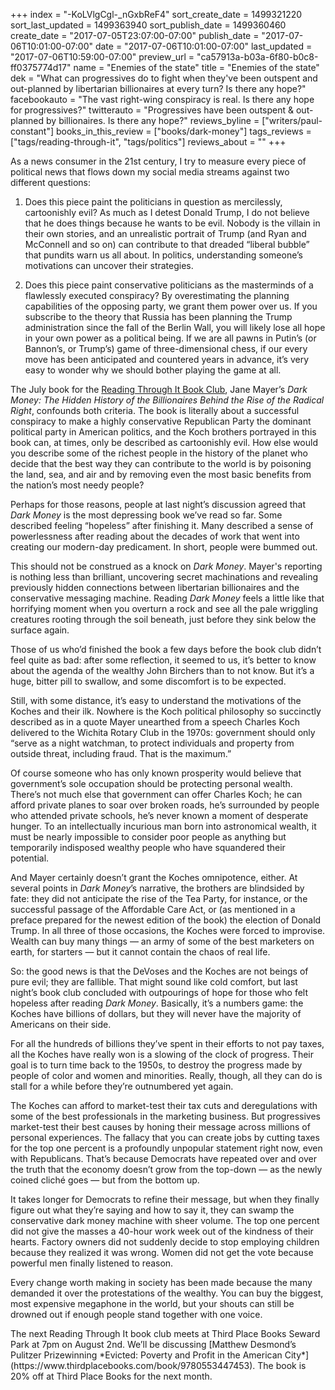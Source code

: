 +++
index = "-KoLVlgCgl-_nGxbReF4"
sort_create_date = 1499321220
sort_last_updated = 1499363940
sort_publish_date = 1499360460
create_date = "2017-07-05T23:07:00-07:00"
publish_date = "2017-07-06T10:01:00-07:00"
date = "2017-07-06T10:01:00-07:00"
last_updated = "2017-07-06T10:59:00-07:00"
preview_url = "ca57913a-b03a-6f80-b0c8-ff0375774d17"
name = "Enemies of the state"
title = "Enemies of the state"
dek = "What can progressives do to fight when they've been outspent and out-planned by libertarian billionaires at every turn? Is there any hope?"
facebookauto = "The vast right-wing conspiracy is real. Is there any hope for progressives?"
twitterauto = "Progressives have been outspent & out-planned by billionaires. Is there any hope?"
reviews_byline = ["writers/paul-constant"]
books_in_this_review = ["books/dark-money"]
tags_reviews = ["tags/reading-through-it", "tags/politics"]
reviews_about = ""
+++

As a news consumer in the 21st century, I try to measure every piece of political news that flows down my social media streams against two different questions:

1. Does this piece paint the politicians in question as mercilessly, cartoonishly evil? As much as I detest Donald Trump, I do not believe that he does things because he wants to be evil. Nobody is the villain in their own stories, and an unrealistic portrait of Trump (and Ryan and McConnell and so on) can contribute to that dreaded “liberal bubble” that pundits warn us all about. In politics, understanding someone’s motivations can uncover their strategies.

2. Does this piece paint conservative politicians as the masterminds of a flawlessly executed conspiracy? By overestimating the planning capabilities of the opposing party, we grant them power over us. If you subscribe to the theory that Russia has been planning the Trump administration since the fall of the Berlin Wall, you will likely lose all hope in your own power as a political being. If we are all pawns in Putin’s (or Bannon’s, or Trump’s) game of three-dimensional chess, if our every move has been anticipated and countered years in advance, it’s very easy to wonder why we should bother playing the game at all.

The July book for the [Reading Through It Book Club](https://www.facebook.com/groups/readingthroughit/), Jane Mayer’s *Dark Money: The Hidden History of the Billionaires Behind the Rise of the Radical Right*, confounds both criteria. The book is literally about a successful conspiracy to make a highly conservative Republican Party the dominant political party in American politics, and the Koch brothers portrayed in this book can, at times, only be described as cartoonishly evil. How else would you describe some of the richest people in the history of the planet who decide that the best way they can contribute to the world is by poisoning the land, sea, and air and by removing even the most basic benefits from the nation’s most needy people?

Perhaps for those reasons, people at last night’s discussion agreed that *Dark Money* is the most depressing book we’ve read so far. Some described feeling “hopeless” after finishing it. Many described a sense of powerlessness after reading about the decades of work that went into creating our modern-day predicament. In short, people were bummed out.

This should not be construed as a knock on *Dark Money*. Mayer's reporting is nothing less than brilliant, uncovering secret machinations and revealing previously hidden connections between libertarian billionaires and the conservative messaging machine. Reading *Dark Money* feels a little like that horrifying moment when you overturn a rock and see all the pale wriggling creatures rooting through the soil beneath, just before they sink below the surface again. 

Those of us who’d finished the book a few days before the book club didn’t feel quite as bad: after some reflection, it seemed to us, it’s better to know about the agenda of the wealthy John Birchers than to not know. But it’s a huge, bitter pill to swallow, and some discomfort is to be expected.

Still, with some distance, it’s easy to understand the motivations of the Koches and their ilk. Nowhere is the Koch political philosophy so succinctly described as in a quote Mayer unearthed from a speech Charles Koch delivered to the Wichita Rotary Club in the 1970s:  government should only “serve as a night watchman, to protect individuals and property from outside threat, including fraud. That is the maximum.”

Of course someone who has only known prosperity would believe that government’s sole occupation should be protecting personal wealth. There’s not much else that government can offer Charles Koch; he can afford private planes to soar over broken roads, he’s surrounded by people who attended private schools, he’s never known a moment of desperate hunger. To an intellectually incurious man born into astronomical wealth, it must be nearly impossible to consider poor people as anything but temporarily indisposed wealthy people who have squandered their potential.

And Mayer certainly doesn’t grant the Koches omnipotence, either. At several points in *Dark Money*’s narrative, the brothers are blindsided by fate: they did not anticipate the rise of the Tea Party, for instance, or the successful passage of the Affordable Care Act, or (as mentioned in a preface prepared for the newest edition of the book) the election of Donald Trump. In all three of those occasions, the Koches were forced to improvise. Wealth can buy many things — an army of some of the best marketers on earth, for starters — but it cannot contain the chaos of real life.

So: the good news is that the DeVoses and the Koches are not beings of pure evil; they are fallible. That might sound like cold comfort, but last night’s book club concluded with outpourings of hope for those who felt hopeless after reading *Dark Money*. Basically, it’s a numbers game: the Koches have billions of dollars, but they will never have the majority of Americans on their side.

For all the hundreds of billions they’ve spent in their efforts to not pay taxes, all the Koches have really won is a slowing of the clock of progress. Their goal is to turn time back to the 1950s, to destroy the progress made by people of color and women and minorities. Really, though, all they can do is stall for a while before they’re outnumbered yet again. 

The Koches can afford to market-test their tax cuts and deregulations with some of the best professionals in the marketing business. But progressives market-test their best causes by honing their message across millions of personal experiences. The fallacy that you can create jobs by cutting taxes for the top one percent is a profoundly unpopular statement right now, even with Republicans. That’s because Democrats have repeated over and over the truth that the economy doesn’t grow from the top-down — as the newly coined cliché goes — but from the bottom up. 

It takes longer for Democrats to refine their message, but when they finally figure out what they’re saying and how to say it, they can swamp the conservative dark money machine with sheer volume. The top one percent did not give the masses a 40-hour work week out of the kindness of their hearts. Factory owners did not suddenly decide to stop employing children because they realized it was wrong. Women did not get the vote because powerful men finally listened to reason. 

Every change worth making in society has been made because the many demanded it over the protestations of the wealthy. You can buy the biggest, most expensive megaphone in the world, but your shouts can still be drowned out if enough people stand together with one voice.

<p class="footer">The next Reading Through It book club meets at Third Place Books Seward Park at 7pm on August 2nd. We’ll be discussing [Matthew Desmond’s Pulitzer Prizewinning *Evicted: Poverty and Profit in the American City*](https://www.thirdplacebooks.com/book/9780553447453). The book is 20% off at Third Place Books for the next month.</p>
